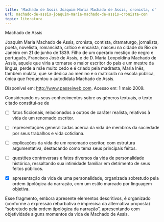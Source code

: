 ```yaml
---
title: 'Machado de Assis Joaquim Maria Machado de Assis, cronista, c'
url: machado-de-assis-joaquim-maria-machado-de-assis-cronista-con
topic: literatura
---
```



Machado de Assis

Joaquim Maria Machado de Assis, cronista, contista, dramaturgo, jornalista, poeta, novelista, romancista, crítico e ensaísta, nasceu na cidade do Rio de Janeiro em 21 de junho de 1839. Filho de um operário mestiço de negro e português, Francisco José de Assis, e de D. Maria Leopoldina Machado de Assis, aquele que viria a tornarse o maior escritor do país e um mestre da língua, perde a mãe muito cedo e é criado pela madrasta, Maria Inês, também mulata, que se dedica ao menino e o matricula na escola pública, única que frequentou o autodidata Machado de Assis.

Disponível em: http://www.passeiweb.com. Acesso em: 1 maio 2009.

Considerando os seus conhecimentos sobre os gêneros textuais, o texto citado constitui-se de



- [ ] fatos ficcionais, relacionados a outros de caráter realista, relativos à vida de um renomado escritor.
- [ ] representações generalizadas acerca da vida de membros da sociedade por seus trabalhos e vida cotidiana.
- [ ] explicações da vida de um renomado escritor, com estrutura argumentativa, destacando como tema seus principais feitos.
- [ ] questões controversas e fatos diversos da vida de personalidade histórica, ressaltando sua intimidade familiar em detrimento de seus feitos públicos.
- [x] apresentação da vida de uma personalidade, organizada sobretudo pela ordem tipológica da narração, com um estilo marcado por linguagem objetiva.


Esse fragmento, embora apresente elementos descritivos, é organizado (conforme a expressão rebarbativa e imprecisa da alternativa proposta) “sobretudo pela ordem tipológica da narração”, apresentando com objetividade alguns momentos da vida de Machado de Assis.
